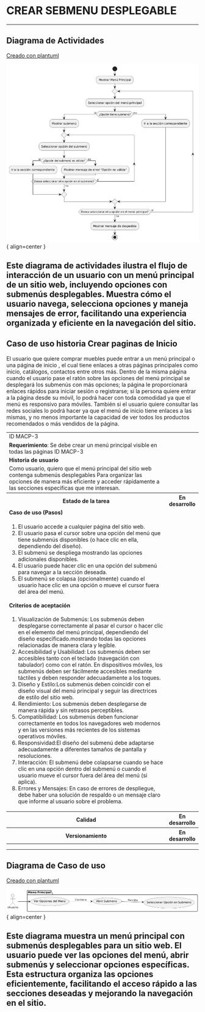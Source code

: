 # CREAR SEBMENU DESPLEGABLE

------
## Diagrama de Actividades
[Creado con plantuml](https://plantuml.com/es/)

![Image title](./assets/images/macp3.png){ align=center }

Este diagrama de actividades ilustra el flujo de interacción de un usuario con un menú principal de un sitio web, incluyendo opciones con submenús desplegables. Muestra cómo el usuario navega, selecciona opciones y maneja mensajes de error, facilitando una experiencia organizada y eficiente en la navegación del sitio.
---
###

## Caso de uso historia Crear paginas de Inicio 
El usuario que quiere comprar muebles puede entrar a un menú principal o una página de inicio , el cual tiene enlaces a otras  páginas principales como inicio, catálogos, contactos entre otros más. Dentro de la misma página cuando el usuario pase el ratón sobre las opciones del menú principal se desplegará los submenús con más opciones; la página le proporcionará enlaces rápidos para iniciar sesión o registrarse; si la persona quiere entrar a la página desde su móvil, lo podrá hacer con toda comodidad ya que el menú es responsivo para móviles. También si el usuario quiere consultar las redes sociales lo podrá hacer ya que el menú de inicio tiene enlaces  a las mismas, y no menos importante la capacidad de ver todos los productos recomendados o más vendidos de la página.

<table id="customers">
  <tr class="idtext principal">
    <td>ID MACP-3</td>
  </tr>
  <tr class="single text">
    <td><strong>Requerimiento</strong>: Se debe crear un menú principal visible en todas las páginas ID MACP-3</td>
  </tr>
  <tr class="single gray">
    <td><strong>Historia de usuario</strong></td>
  </tr>
  <tr class="single text">
    <td>Como usuario, quiero que el menú principal del sitio web contenga submenús desplegables Para organizar las opciones de manera más eficiente y acceder rápidamente a las secciones específicas que me interesan.</td>
  </tr>
  <tr class="duo">
    <th class="gray"><strong>Estado de la tarea</strong></th>
    <th>En desarrollo</th>
  </tr>
  <tr class="single gray">
    <td><strong>Caso de uso (Pasos)</strong></td>
  </tr>
  <tr class="single text">
    <td>
        <ol>
            <li>El usuario accede a cualquier página del sitio web.</li>
            <li>El usuario pasa el cursor sobre una opción del menú que tiene submenús disponibles (o hace clic en ella, dependiendo del diseño).</li>
            <li>El submenú se despliega mostrando las opciones adicionales disponibles.</li>
            <li>El usuario puede hacer clic en una opción del submenú para navegar a la sección deseada.</li>
            <li>El submenú se colapsa (opcionalmente) cuando el usuario hace clic en una opción o mueve el cursor fuera del área del menú.</li>
        </ol>
    </td>
  </tr>
  <tr class="single gray">
    <td><strong>Criterios de aceptación</strong></td>
  </tr>
  <tr class="single text">
    <td>
        <ol>
               <li>Visualización de Submenús:  Los submenús deben desplegarse correctamente al pasar el cursor o hacer clic en el elemento del menú principal, dependiendo del diseño especificado.mostrando todas las opciones relacionadas de manera clara y legible.</li>
              <li>Accesibilidad y Usabilidad:  Los submenús deben ser accesibles tanto con el teclado (navegación con tabulador) como con el ratón. En dispositivos móviles, los submenús deben ser fácilmente accesibles mediante táctiles y deben responder adecuadamente a los toques.</li>
              <li>Diseño y Estilo:Los submenús deben coincidir con el diseño visual del menú principal y seguir las directrices de estilo del sitio web.</li>
              <li>Rendimiento: Los submenús deben desplegarse de manera rápida y sin retrasos perceptibles.</li>
              <li>Compatibilidad: Los submenús deben funcionar correctamente en todos los navegadores web modernos y en las versiones más recientes de los sistemas operativos móviles.</li>
              <li>Responsividad:El diseño del submenú debe adaptarse adecuadamente a diferentes tamaños de pantalla y resoluciones.</li>
              <li>Interacción:  El submenú debe colapsarse cuando se hace clic en una opción dentro del submenú o cuando el usuario mueve el cursor fuera del área del menú (si aplica).</li>
              <li>Errores y Mensajes: En caso de errores de despliegue, debe haber una solución de respaldo o un mensaje claro que informe al usuario sobre el problema.</li>
        </ol>
    </td>
  </tr>
 <tr class="duo">
    <th class="gray"><strong>Calidad</strong></th>
    <th>En desarrollo</th>
  </tr>
  <tr class="duo">
    <th class="gray"><strong>Versionamiento</strong></th>
    <th>En desarrollo</th>
  </tr>
</table>



---
## Diagrama de Caso de uso
[Creado con plantuml](https://plantuml.com/es/)

![Image title](./assets/images/DIAGRAMAS%20DE%20CASO%20DE%20USO/CASO3.png){ align=center }

Este diagrama muestra un menú principal con submenús desplegables para un sitio web. El usuario puede ver las opciones del menú, abrir submenús y seleccionar opciones específicas. Esta estructura organiza las opciones eficientemente, facilitando el acceso rápido a las secciones deseadas y mejorando la navegación en el sitio.
---
